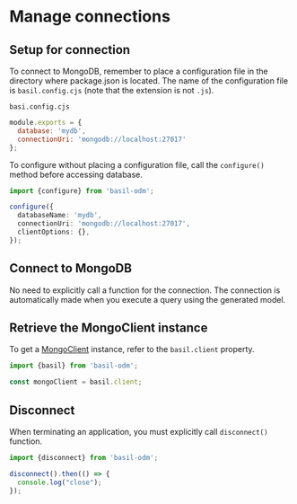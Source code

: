 # Manage connections

## Setup for connection

To connect to MongoDB, remember to place a configuration file in the directory where package.json is located. The name of the configuration file is `basil.config.cjs` (note that the extension is not `.js`).

`basi.config.cjs`
```javascript
module.exports = {
  database: 'mydb',
  connectionUri: 'mongodb://localhost:27017'
};
```

To configure without placing a configuration file, call the `configure()` method before accessing database.

```typescript
import {configure} from 'basil-odm';

configure({
  databaseName: 'mydb',
  connectionUri: 'mongodb://localhost:27017',
  clientOptions: {},
});
```

## Connect to MongoDB

No need to explicitly call a function for the connection. The connection is automatically made when you execute a query using the generated model.

## Retrieve the MongoClient instance

 To get a [MongoClient](https://mongodb.github.io/node-mongodb-native/5.7/classes/MongoClient.html) instance, refer to the `basil.client` property.

```typescript
import {basil} from 'basil-odm';

const mongoClient = basil.client;
```

## Disconnect

When terminating an application, you must explicitly call `disconnect()` function.

```typescript
import {disconnect} from 'basil-odm';

disconnect().then(() => {
  console.log("close");
});
```
